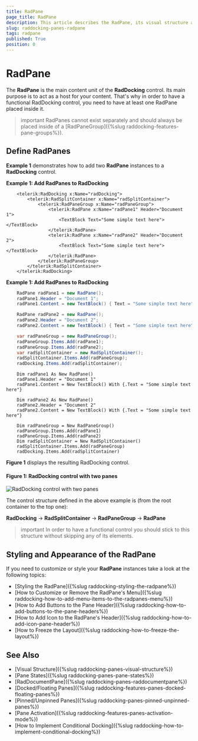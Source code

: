 ```yaml
---
title: RadPane
page_title: RadPane
description: This article describes the RadPane, its visual structure and the different states it can be in.
slug: raddocking-panes-radpane
tags: radpane
published: True
position: 0
---
```


# RadPane

The __RadPane__ is the main content unit of the __RadDocking__ control. Its main purpose is to act as a host for your content. That's why in order to have a functional RadDocking control, you need to have at least one RadPane placed inside it.

>important RadPanes cannot exist separately and should always be placed inside of a [RadPaneGroup]({%slug raddocking-features-pane-groups%}).

## Define RadPanes

**Example 1** demonstrates how to add two __RadPane__ instances to a __RadDocking__ control.

__Example 1: Add RadPanes to RadDocking__

```XAML
	<telerik:RadDocking x:Name="radDocking">
	    <telerik:RadSplitContainer x:Name="radSplitContainer">
	        <telerik:RadPaneGroup x:Name="radPaneGroup">
	            <telerik:RadPane x:Name="radPane1" Header="Document 1">
	                <TextBlock Text="Some simple text here"></TextBlock>
	            </telerik:RadPane>
	            <telerik:RadPane x:Name="radPane2" Header="Document 2">
	                <TextBlock Text="Some simple text here"></TextBlock>
	            </telerik:RadPane>
	        </telerik:RadPaneGroup>
	    </telerik:RadSplitContainer>
	</telerik:RadDocking>
```

__Example 1: Add RadPanes to RadDocking__

```C#
	RadPane radPane1 = new RadPane();
	radPane1.Header = "Document 1";
	radPane1.Content = new TextBlock() { Text = "Some simple text here" };

	RadPane radPane2 = new RadPane();
	radPane2.Header = "Document 2";
	radPane2.Content = new TextBlock() { Text = "Some simple text here" };

	var radPaneGroup = new RadPaneGroup();
	radPaneGroup.Items.Add(radPane1);
	radPaneGroup.Items.Add(radPane2);
	var radSplitContainer = new RadSplitContainer();
	radSplitContainer.Items.Add(radPaneGroup);
	radDocking.Items.Add(radSplitContainer);
```
```VB.NET
	Dim radPane1 As New RadPane()
	radPane1.Header = "Document 1"
	radPane1.Content = New TextBlock() With {.Text = "Some simple text here"}

	Dim radPane2 As New RadPane()
	radPane2.Header = "Document 2"
	radPane2.Content = New TextBlock() With {.Text = "Some simple text here"}

	Dim radPaneGroup = New RadPaneGroup()
	radPaneGroup.Items.Add(radPane1)
	radPaneGroup.Items.Add(radPane2)
	Dim radSplitContainer = New RadSplitContainer()
	radSplitContainer.Items.Add(radPaneGroup)
	radDocking.Items.Add(radSplitContainer)
```

**Figure 1** displays the resulting RadDocking control.

#### Figure 1: RadDocking control with two panes

![RadDocking control with two panes](images/RadDocking_Features_Panes_RadPane_005.png)

The control structure defined in the above example is (from the root container to the top one):

__RadDocking__ -> __RadSplitContainer__ -> __RadPaneGroup__ -> __RadPane__

>important In order to have a functional control you should stick to this structure without skipping any of its elements.
        
## Styling and Appearance of the RadPane

If you need to customize or style your __RadPane__ instances  take a look at the following topics:
       

* [Styling the RadPane]({%slug raddocking-styling-the-radpane%})
* [How to Customize or Remove the RadPane's Menu]({%slug raddocking-how-to-add-menu-items-to-the-radpanes-menu%})
* [How to Add Buttons to the Pane Header]({%slug raddocking-how-to-add-buttons-to-the-pane-headers%})
* [How to Add Icon to the RadPane's Header]({%slug raddocking-how-to-add-icon-pane-header%})
* [How to Freeze the Layout]({%slug raddocking-how-to-freeze-the-layout%})
          
## See Also

 * [Visual Structure]({%slug raddocking-panes-visual-structure%})
 * [Pane States]({%slug raddocking-panes-pane-states%})
 * [RadDocumentPane]({%slug raddocking-panes-raddocumentpane%})
 * [Docked/Floating Panes]({%slug raddocking-features-panes-docked-floating-panes%})
 * [Pinned/Unpinned Panes]({%slug raddocking-panes-pinned-unpinned-panes%})
 * [Pane Activation]({%slug raddocking-features-panes-activation-mode%})
 * [How to Implement Conditional Docking]({%slug raddocking-how-to-implement-conditional-docking%})
